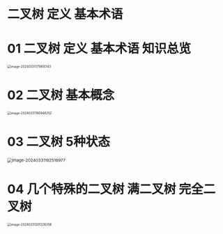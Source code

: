 # 二叉树 定义 基本术语



# 01 二叉树 定义 基本术语 知识总览

<img src="https://cvp.oss-cn-shanghai.aliyuncs.com/picgo/202403311759199.png" alt="image-20240331175900143" style="zoom:50%;" />

# 02 二叉树 基本概念

<img src="https://cvp.oss-cn-shanghai.aliyuncs.com/picgo/202403311909376.png" alt="image-20240331190948252" style="zoom:50%;" />

# 03 二叉树 5种状态

<img src="https://cvp.oss-cn-shanghai.aliyuncs.com/picgo/202403311925040.png" alt="image-20240331192516977" style="zoom: 67%;" />



# 04 几个特殊的二叉树 满二叉树 完全二叉树

<img src="https://cvp.oss-cn-shanghai.aliyuncs.com/picgo/202403312012436.png" alt="image-20240331201226358" style="zoom:50%;" />